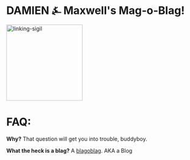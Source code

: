 # DAMIEN ⍼ Maxwell's Mag-o-Blag!

<img alt="linking-sigil" src="https://damienmaxwell.github.io/images/linking-sigil.png" width="200"/>

# FAQ: 

**Why?**
That question will get you into trouble, buddyboy. 

**What the heck is a blag?**
A [blagoblag](https://xkcd.com/181/). AKA a Blog

